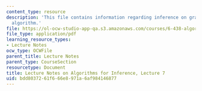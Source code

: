```yaml
---
content_type: resource
description: 'This file contains information regarding inference on graphs: the elimination
  algorithm.'
file: https://ol-ocw-studio-app-qa.s3.amazonaws.com/courses/6-438-algorithms-for-inference-fall-2014/bdd8037261f666e8971a6af984146877_MIT6_438F14_Lec7.pdf
file_type: application/pdf
learning_resource_types:
- Lecture Notes
ocw_type: OCWFile
parent_title: Lecture Notes
parent_type: CourseSection
resourcetype: Document
title: Lecture Notes on Algorithms for Inference, Lecture 7
uid: bdd80372-61f6-66e8-971a-6af984146877
---
```

